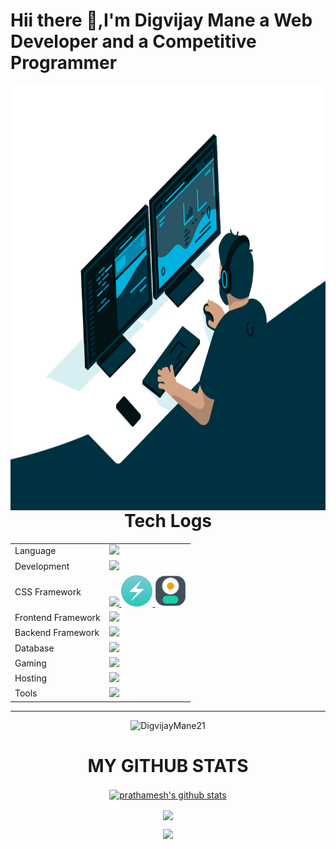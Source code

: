 # Hii there 👋,I'm Digvijay Mane a Web Developer and a Competitive Programmer

  <img align="right" alt="GIF" src="code.gif" width="1000" height="680" />
<p align="center">
  
<div>
<h1 align="center"> Tech Logs </h1>

<table align="center">
<tr>
<td>Language</td>
<td> <a href="https://github.com/DigvijayMane21" >
    <img src="https://skillicons.dev/icons?i=c,cpp,java,python" />
</a> 
</td>
</tr>

<tr>
<td>Development</td>
<td> <a href="https://github.com/DigvijayMane21" >
    <img src="https://skillicons.dev/icons?i=html,css,scss,javascript,typescript,pug,handlebars" />
  </a>
</td>
</tr>

<tr>
<td>CSS Framework</td>
<td> <a href="https://github.com/DigvijayMane21" >
    <img src="https://skillicons.dev/icons?i=bootstrap,tailwind" />
    <img height="50rem" src=chakra.jpg/>
    <img height="50rem" src=daisy.png/>
  </a>
 </td>
</tr>
<tr>
<td>Frontend Framework</td>
<td> <a href="https://github.com/DigvijayMane21" >
    <img src="https://skillicons.dev/icons?i=react,vite,next" />
  </a>
 </td>
</tr>

<tr>
<td>Backend Framework</td>
<td> <a href="https://github.com/DigvijayMane21" >
    <img src="https://skillicons.dev/icons?i=nodejs,express,prisma" />
</td>
</tr>

<td>Database</td>
<td> <a href="https://github.com/DigvijayMane21" >
    <img src="https://skillicons.dev/icons?i=mysql,mongodb" />
   </a>
</td>
</tr>



<tr>
<td>Gaming</td>
<td> <a href="https://github.com/DigvijayMane21" >
    <img src="https://skillicons.dev/icons?i=unity,blender" />
  </a>
 </td>
</tr>

<tr>
<td>Hosting</td>
<td> <a href="https://github.com/DigvijayMane21" >
    <img src="https://skillicons.dev/icons?i=vercel,firebase,github,aws" />
  </a>
</td>
</tr>
<tr>
<td>Tools</td>
<td> <a href="https://github.com/DigvijayMane21" >
    <img src="https://skillicons.dev/icons?i=git,github,vscode,eclipse,docker,replit,stackoverflow,postman" />
  </a>
</td>
</tr>
</table>

<hr>
<p>

</div>


<p align="center">
  <img
    src="https://komarev.com/ghpvc/?username=DigvijayMane21"
    alt="DigvijayMane21"
  />
</p>


<div align='center'>

# MY GITHUB STATS

<a href="DigvijayMane21">
  <img align="center" src="https://github-readme-stats.anuraghazra1.vercel.app/api?username=DigvijayMane21&show_icons=true&include_all_commits=true&theme=radical" alt="prathamesh's github stats" />
</a>
<p></p>
<img align="center" src="https://github-readme-stats.anuraghazra1.vercel.app/api/top-langs/?username=DigvijayMane21&layout=compact&theme=radical" />
</a>
<p></p>

[![](https://github-readme-streak-stats.herokuapp.com/?user=DigvijayMane21&theme=cobalt)](https://github.com/DigvijayMane21)

</p>
</div>